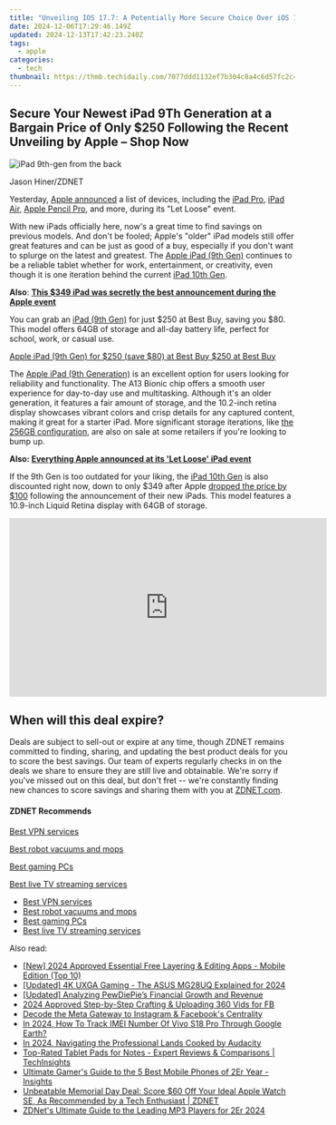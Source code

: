 ```yaml
---
title: "Unveiling IOS 17.7: A Potentially More Secure Choice Over iOS 18, Rolling Out Now"
date: 2024-12-06T17:29:46.149Z
updated: 2024-12-13T17:42:23.240Z
tags:
  - apple
categories:
  - tech
thumbnail: https://thmb.techidaily.com/7077ddd1132ef7b304c8a4c6d57fc2c4c3da823c4ca2efa45fb7b2172157b200.jpg
---
```


## Secure Your Newest iPad 9Th Generation at a Bargain Price of Only $250 Following the Recent Unveiling by Apple – Shop Now

![iPad 9th-gen from the back](https://www.zdnet.com/a/img/resize/0f4cd9c10e3cef4e57f79d609254935adfc8cac4/2024/02/28/97b2e407-74f3-4fdd-9c6f-9dc301c9dff0/ipad-9th-gen-back.jpg?auto=webp&width=1280)

Jason Hiner/ZDNET

Yesterday, [Apple announced](https://www.zdnet.com/article/everything-apple-unveiled-at-its-let-loose-event-ipad-pro-air-pencil-m4-and-more/) a list of devices, including the [iPad Pro](https://apple.sjv.io/c/159047/435031/7613?&sharedid=zdnet&partnerpropertyid=1980086&u=https%3A%2F%2Fwww.apple.com%2Fus%2Fshop%2Fgoto%2Fbuy%5Fipad%2Fipad%5Fair&subId1=zd-%5F%5FCOM%5FCLICK%5FID%5F%5F-dtp), [iPad Air](https://apple.sjv.io/c/159047/435031/7613?&sharedid=zdnet&partnerpropertyid=1980086&u=https%3A%2F%2Fwww.apple.com%2Fshop%2Fbuy-ipad%2Fipad-pro&subId1=zd-%5F%5FCOM%5FCLICK%5FID%5F%5F-dtp), [Apple Pencil Pro](https://apple.sjv.io/c/159047/435031/7613?&sharedid=zdnet&partnerpropertyid=1980086&u=https%3A%2F%2Fwww.apple.com%2Fshop%2Fproduct%2FMX2D3AM%2FA%2Fapple-pencil-pro&subId1=zd-%5F%5FCOM%5FCLICK%5FID%5F%5F-dtp), and more, during its "Let Loose" event. 

With new iPads officially here, now's a great time to find savings on previous models. And don't be fooled; Apple's "older" iPad models still offer great features and can be just as good of a buy, especially if you don't want to splurge on the latest and greatest. The [Apple iPad (9th Gen)](https://shop-links.co/link/?url=https%3A%2F%2Fwww.bestbuy.com%2Fsite%2Fapple-10-2-inch-ipad-9th-generation-with-wi-fi-64gb-space-gray%2F4901809.p%3FskuId%3D4901809&publisher%5Fslug=zdnet&article%5Fname=grab%20an%20ipad%20%289th%20gen%29%20for%20just%20%24250%20after%20apple%27s%20latest%20release&article%5Furl=https%3A%2F%2Fwww.zdnet.com%2Farticle%2Fgrab-an-ipad-9th-gen-for-just-250-after-apples-latest-release%2F&exclusive=1&u1=zd-%5F%5FCOM%5FCLICK%5FID%5F%5F-dtp) continues to be a reliable tablet whether for work, entertainment, or creativity, even though it is one iteration behind the current [iPad 10th Gen](https://buy.geni.us/Proxy.ashx?TSID=368250&GR%5FURL=https%3A%2F%2Fwww.amazon.com%2Fdp%2FB0BJLXMVMV%3Ftag%3Dzd-buy-button-20%26ascsubtag%3D%5F%5FCOM%5FCLICK%5FID%5F%5F%7C90190230-c7d4-4a89-b577-a17e8e1747ce%7Cdtp&dtb=1). 

**Also**: [**This $349 iPad was secretly the best announcement during the Apple event**](https://www.zdnet.com/article/this-349-ipad-was-secretly-the-best-announcement-during-the-apple-event/)

You can grab an [iPad (9th Gen)](https://www.zdnet.com/product/apple-ipad-2021/) for just $250 at Best Buy, saving you $80\. This model offers 64GB of storage and all-day battery life, perfect for school, work, or casual use. 

[Apple iPad (9th Gen) for $250 (save $80) at Best Buy $250 at Best Buy](https://shop-links.co/link/?url=https%3A%2F%2Fwww.bestbuy.com%2Fsite%2Fapple-10-2-inch-ipad-9th-generation-with-wi-fi-64gb-space-gray%2F4901809.p%3FskuId%3D4901809&publisher%5Fslug=zdnet&article%5Fname=grab%20an%20ipad%20%289th%20gen%29%20for%20just%20%24250%20after%20apple%27s%20latest%20release&article%5Furl=https%3A%2F%2Fwww.zdnet.com%2Farticle%2Fgrab-an-ipad-9th-gen-for-just-250-after-apples-latest-release%2F&exclusive=1&u1=zd-%5F%5FCOM%5FCLICK%5FID%5F%5F-dtp)

The [Apple iPad (9th Generation)](https://buy.geni.us/Proxy.ashx?TSID=368250&GR%5FURL=https%3A%2F%2Fwww.amazon.com%2F2021-Apple-10-2-inch-Wi-Fi-256GB%2Fdp%2FB09G91TLNJ%3Ftag%3Dzd-buy-button-20%26ascsubtag%3D%5F%5FCOM%5FCLICK%5FID%5F%5F%7C90190230-c7d4-4a89-b577-a17e8e1747ce%7Cdtp&dtb=1) is an excellent option for users looking for reliability and functionality. The A13 Bionic chip offers a smooth user experience for day-to-day use and multitasking. Although it's an older generation, it features a fair amount of storage, and the 10.2-inch retina display showcases vibrant colors and crisp details for any captured content, making it great for a starter iPad. More significant storage iterations, like [the 256GB configuration](https://www.zdnet.com/article/buy-an-apple-ipad-9th-generation-for-379-following-the-let-loose-event/), are also on sale at some retailers if you're looking to bump up. 

**Also: [Everything Apple announced at its 'Let Loose' iPad event](https://www.zdnet.com/article/everything-apple-announced-at-its-ipad-event-today-ipad-pro-air-pencil-m4-and-more/)**

If the 9th Gen is too outdated for your liking, the [iPad 10th Gen](https://buy.geni.us/Proxy.ashx?TSID=368250&GR%5FURL=https%3A%2F%2Fwww.amazon.com%2Fdp%2FB0BJLXMVMV%3Ftag%3Dzd-buy-button-20%26ascsubtag%3D%5F%5FCOM%5FCLICK%5FID%5F%5F%7C90190230-c7d4-4a89-b577-a17e8e1747ce%7Cdtp&dtb=1) is also discounted right now, down to only $349 after Apple [dropped the price by $100](https://www.zdnet.com/article/this-349-ipad-was-secretly-the-best-announcement-during-the-apple-event/) following the announcement of their new iPads. This model features a 10.9-inch Liquid Retina display with 64GB of storage. 

<!-- affiliate ads begin -->
<iframe width="560" height="315" src="https://www.youtube.com/embed/iLlpdv0cz_k?si=HwTdnMmeVJXm4GPV" title="YouTube video player" frameborder="0" allow="accelerometer; autoplay; clipboard-write; encrypted-media; gyroscope; picture-in-picture; web-share" referrerpolicy="strict-origin-when-cross-origin" allowfullscreen></iframe>
<!-- affiliate ads end -->

## When will this deal expire?

Deals are subject to sell-out or expire at any time, though ZDNET remains committed to finding, sharing, and updating the best product deals for you to score the best savings. Our team of experts regularly checks in on the deals we share to ensure they are still live and obtainable. We're sorry if you've missed out on this deal, but don't fret -- we're constantly finding new chances to score savings and sharing them with you at [ZDNET.com](https://www.zdnet.com/). 

#### **ZDNET** Recommends

[Best VPN services](https://www.zdnet.com/article/best-vpn/ "Best VPN services")

[Best robot vacuums and mops](https://www.zdnet.com/article/best-robot-vacuum-mop/ "Best robot vacuums and mops")

[Best gaming PCs](https://www.zdnet.com/article/best-gaming-pc/ "Best gaming PCs")

[Best live TV streaming services](https://www.zdnet.com/article/best-live-tv-streaming-service/ "Best live TV streaming services")

* [Best VPN services](https://www.zdnet.com/article/best-vpn/ "Best VPN services")
* [Best robot vacuums and mops](https://www.zdnet.com/article/best-robot-vacuum-mop/ "Best robot vacuums and mops")
* [Best gaming PCs](https://www.zdnet.com/article/best-gaming-pc/ "Best gaming PCs")
* [Best live TV streaming services](https://www.zdnet.com/article/best-live-tv-streaming-service/ "Best live TV streaming services")

<ins class="adsbygoogle"
     style="display:block"
     data-ad-format="autorelaxed"
     data-ad-client="ca-pub-7571918770474297"
     data-ad-slot="1223367746"></ins>

<ins class="adsbygoogle"
     style="display:block"
     data-ad-client="ca-pub-7571918770474297"
     data-ad-slot="8358498916"
     data-ad-format="auto"
     data-full-width-responsive="true"></ins>

<span class="atpl-alsoreadstyle">Also read:</span>
<div><ul>
<li><a href="https://fox-info.techidaily.com/new-2024-approved-essential-free-layering-and-editing-apps-mobile-edition-top-10/"><u>[New] 2024 Approved Essential Free Layering & Editing Apps - Mobile Edition (Top 10)</u></a></li>
<li><a href="https://fox-info.techidaily.com/updated-4k-uxga-gaming-the-asus-mg28uq-explained-for-2024/"><u>[Updated] 4K UXGA Gaming - The ASUS MG28UQ Explained for 2024</u></a></li>
<li><a href="https://fox-direct.techidaily.com/updated-analyzing-pewdiepies-financial-growth-and-revenue/"><u>[Updated] Analyzing PewDiePie’s Financial Growth and Revenue</u></a></li>
<li><a href="https://facebook-video-files.techidaily.com/2024-approved-step-by-step-crafting-and-uploading-360-vids-for-fb/"><u>2024 Approved Step-by-Step Crafting & Uploading 360 Vids for FB</u></a></li>
<li><a href="https://facebook.techidaily.com/decode-the-meta-gateway-to-instagram-and-facebooks-centrality/"><u>Decode the Meta Gateway to Instagram & Facebook's Centrality</u></a></li>
<li><a href="https://unlock-android.techidaily.com/in-2024-how-to-track-imei-number-of-vivo-s18-pro-through-google-earth-by-drfone-android/"><u>In 2024, How To Track IMEI Number Of Vivo S18 Pro Through Google Earth?</u></a></li>
<li><a href="https://extra-skills.techidaily.com/in-2024-navigating-the-professional-lands-cooked-by-audacity/"><u>In 2024, Navigating the Professional Lands Cooked by Audacity</u></a></li>
<li><a href="https://tech-haven.techidaily.com/top-rated-tablet-pads-for-notes-expert-reviews-and-comparisons-techinsights/"><u>Top-Rated Tablet Pads for Notes - Expert Reviews & Comparisons | TechInsights</u></a></li>
<li><a href="https://tech-haven.techidaily.com/ultimate-gamers-guide-to-the-5-best-mobile-phones-of-2er-year-insights/"><u>Ultimate Gamer's Guide to the 5 Best Mobile Phones of 2Er Year - Insights</u></a></li>
<li><a href="https://tech-haven.techidaily.com/unbeatable-memorial-day-deal-score-60-off-your-ideal-apple-watch-se-as-recommended-by-a-tech-enthusiast-zdnet/"><u>Unbeatable Memorial Day Deal: Score $60 Off Your Ideal Apple Watch SE, As Recommended by a Tech Enthusiast | ZDNET</u></a></li>
<li><a href="https://tech-haven.techidaily.com/zdnets-ultimate-guide-to-the-leading-mp3-players-for-2er-2024/"><u>ZDNet's Ultimate Guide to the Leading MP3 Players for 2Er 2024</u></a></li>
</ul></div>

